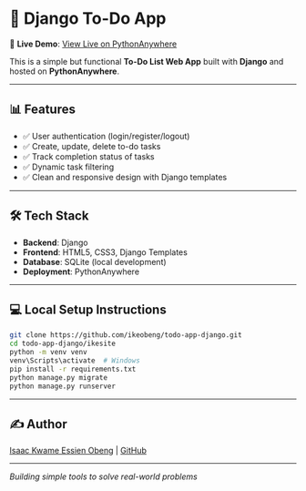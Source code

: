 # 📝 Django To-Do App

🚀 **Live Demo**: [View Live on PythonAnywhere](https://isaacobeng.pythonanywhere.com)

This is a simple but functional **To-Do List Web App** built with **Django** and hosted on **PythonAnywhere**.

---

## 📊 Features

- ✅ User authentication (login/register/logout)
- ✅ Create, update, delete to-do tasks
- ✅ Track completion status of tasks
- ✅ Dynamic task filtering
- ✅ Clean and responsive design with Django templates

---

## 🛠️ Tech Stack

- **Backend**: Django
- **Frontend**: HTML5, CSS3, Django Templates
- **Database**: SQLite (local development)
- **Deployment**: PythonAnywhere

---

## 💻 Local Setup Instructions

```bash
git clone https://github.com/ikeobeng/todo-app-django.git
cd todo-app-django/ikesite
python -m venv venv
venv\Scripts\activate  # Windows
pip install -r requirements.txt
python manage.py migrate
python manage.py runserver
``` 

---

## ✍️ Author

[Isaac Kwame Essien Obeng](https://www.linkedin.com/in/isaackeobeng) | [GitHub](https://github.com/ikeobeng)

---

_Building simple tools to solve real-world problems_
